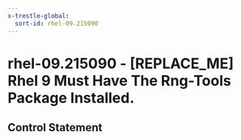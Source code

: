 ```yaml
---
x-trestle-global:
  sort-id: rhel-09.215090
---
```


# rhel-09.215090 - \[REPLACE_ME\] Rhel 9 Must Have The Rng-Tools Package Installed.

## Control Statement
